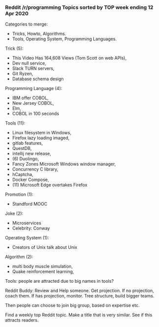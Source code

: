 ### Reddit /r/programming Topics sorted by TOP week ending 12 Apr 2020

Categories to merge:
- Tricks, Howto, Algorithms.
- Tools, Operating System, Programming Languages.

Trick (5): 
- This Video Has 164,608 Views (Tom Scott on web APIs), 
- Dev null service, 
- Slack TURN servers, 
- Git Ryzen, 
- Database schema design

Programming Language (4): 
- IBM offer COBOL, 
- New Jersey COBOL, 
- Elm, 
- COBOL in 100 seconds

Tools (11): 
- Linux filesystem in Windows, 
- Firefox lazy loading imaged, 
- gitlab features, 
- QuestDB, 
- intellij new release, 
- (6) Duolingo, 
- Fancy Zones Microsoft Windows window manager, 
- Concurrency C library, 
- hCaptcha,
- Docker Compose, 
- (11) Microsoft Edge overtakes Firefox

Promotion (1): 
- Standford MOOC

Joke (2): 
- Microservices
- Celebrity: Conway

Operating System (1): 
- Creators of Unix talk about Unix

Algorithm (2): 
- multi body muscle simulation, 
- Quake reinforcement learning, 

Tools: people are attracted due to big names in tools?

Reddit Buddy: Review and Help someone. Get projection. If no projection, coach them. If has projection, monitor.
Tree structure, build bigger teams.

Then people can choose to join big group, based on expertise etc.

Find a weekly top Reddit topic. Make a title that is very similar. See if this attracts readers. 


 
